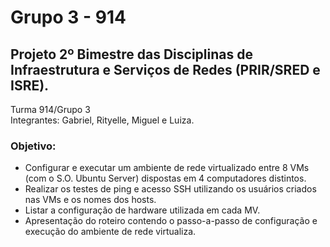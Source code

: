 # Grupo 3 - 914

## Projeto 2º Bimestre das Disciplinas de Infraestrutura e Serviços de Redes (PRIR/SRED e ISRE).

Turma 914/Grupo 3
<br>
Integrantes: Gabriel, Rityelle, Miguel e Luiza.

### Objetivo:
* Configurar e executar um ambiente de rede virtualizado entre 8 VMs (com o S.O. Ubuntu Server) dispostas em 4 computadores distintos.
* Realizar os testes de ping e acesso SSH utilizando os usuários criados nas VMs e os nomes dos hosts.
* Listar a configuração de hardware utilizada em cada MV.
* Apresentação do roteiro contendo o passo-a-passo de configuração e execução do ambiente de rede virtualiza.
